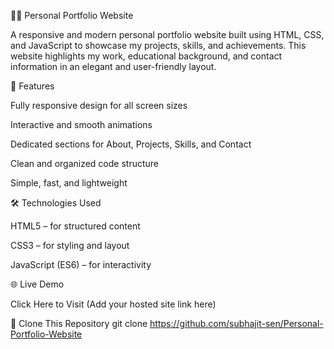 🧑‍💻 Personal Portfolio Website

A responsive and modern personal portfolio website built using HTML, CSS, and JavaScript to showcase my projects, skills, and achievements.
This website highlights my work, educational background, and contact information in an elegant and user-friendly layout.

🔹 Features

Fully responsive design for all screen sizes

Interactive and smooth animations

Dedicated sections for About, Projects, Skills, and Contact

Clean and organized code structure

Simple, fast, and lightweight

🛠️ Technologies Used

HTML5 – for structured content

CSS3 – for styling and layout

JavaScript (ES6) – for interactivity

🌐 Live Demo

Click Here to Visit
 (Add your hosted site link here)

📁 Clone This Repository
git clone https://github.com/subhajit-sen/Personal-Portfolio-Website

